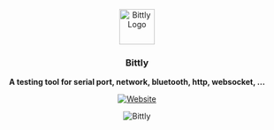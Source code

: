 <div align="center">
  <a href="https://bittly.sigechen.com?from=github"
  ><img src="https://res.bittly.sigechen.com/img/logo.png" alt="Bittly Logo" height="64"/></a>
  <br/>
  <p><h3><b>Bittly</b></h3></p>
  <p><b>A testing tool for serial port, network, bluetooth, http, websocket, ... </b></p>
  
  [![Website](https://img.shields.io/website?url=https%3A%2F%2Fbittly.sigechen.com)](https://bittly.sigechen.com?from=github)
  
  
  
  <img src="https://res.bittly.sigechen.com/images/bittly-2.gif" alt="Bittly"/>
</div>
